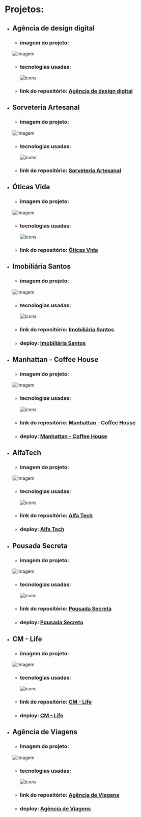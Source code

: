 # Projetos:

- ## Agência de design digital
    - ### imagem do projeto:
    ![Imagem](https://kevenshtk.github.io/DevMedia/Modulo%204/projetos/agenciaDesign/public/telaAgenciaDeDesign.png)
    - ### tecnologias usadas: 
        <img align="center" src="https://skillicons.dev/icons?i=html,css,react" alt="icons"/>
    - ### link do repositório: [Agência de design digital](https://github.com/Kevenshtk/DevMedia/tree/main/Modulo%204/projetos/agenciaDesign)



- ## Sorveteria Artesanal
    - ### imagem do projeto:
    ![Imagem](https://kevenshtk.github.io/DevMedia/Modulo%204/projetos/soveteria/public/telaSoveteria.png)
    - ### tecnologias usadas: 
        <img align="center" src="https://skillicons.dev/icons?i=html,css,react" alt="icons"/>
    - ### link do repositório: [Sorveteria Artesanal](https://github.com/Kevenshtk/DevMedia/tree/main/Modulo%204/projetos/soveteria)



- ## Óticas Vida
    - ### imagem do projeto:
    ![Imagem](https://kevenshtk.github.io/DevMedia/Modulo%204/projetos/oticasVida/public/telaOticasVida.png)
    - ### tecnologias usadas: 
        <img align="center" src="https://skillicons.dev/icons?i=html,css,react" alt="icons"/>
    - ### link do repositório: [Óticas Vida](https://github.com/Kevenshtk/DevMedia/tree/main/Modulo%204/projetos/oticasVida)



- ## Imobiliária Santos
    - ### imagem do projeto:
    ![Imagem](https://kevenshtk.github.io/DevMedia/Modulo%201/projetos/Imobiliaria-Santos/img/telaImobiliariaSantos.png)
    - ### tecnologias usadas: 
        <img src="https://skillicons.dev/icons?i=html,sass" alt="icons"/>
    - ### link do repositório: [Imobiliária Santos](https://github.com/Kevenshtk/DevMedia/tree/main/Modulo%201/projetos/Imobiliaria-Santos)
    - ### deploy: [Imobiliária Santos](https://kevenshtk.github.io/DevMedia/Modulo%201/projetos/Imobiliaria-Santos/index.html)



- ## Manhattan - Coffee House
    - ### imagem do projeto:
    ![Imagem](https://kevenshtk.github.io/DevMedia/Modulo%201/projetos/Manhattan-Coffee-House/img/telaManhattan-CoffeeHouse.png)
    - ### tecnologias usadas: 
        <img src="https://skillicons.dev/icons?i=html,sass" alt="icons"/>
    - ### link do repositório: [Manhattan - Coffee House](https://github.com/Kevenshtk/DevMedia/tree/main/Modulo%201/projetos/Manhattan-Coffee-House)
    - ### deploy: [Manhattan - Coffee House](https://kevenshtk.github.io/DevMedia/Modulo%201/projetos/Manhattan-Coffee-House/index.html)




- ## AlfaTech
    - ### imagem do projeto:
    ![Imagem](https://kevenshtk.github.io/DevMedia/Modulo%201/projetos/Alfa-Tech/img/telaAlfaTech.png)
    - ### tecnologias usadas: 
        <img src="https://skillicons.dev/icons?i=html,sass" alt="icons"/>
    - ### link do repositório: [Alfa Tech](https://github.com/Kevenshtk/DevMedia/tree/main/Modulo%201/projetos/Alfa-Tech)
    - ### deploy: [Alfa Tech](https://kevenshtk.github.io/DevMedia/Modulo%201/projetos/Alfa-Tech/home.html)



- ## Pousada Secreta
    - ### imagem do projeto:
    ![Imagem](https://kevenshtk.github.io/DevMedia/Modulo%201/projetos/Pousada-Secreta/assets/telaPousadaSecreta.png)
    - ### tecnologias usadas: 
        <img src="https://skillicons.dev/icons?i=html,css" alt="icons"/>
    - ### link do repositório: [Pousada Secreta](https://github.com/Kevenshtk/DevMedia/tree/main/Modulo%201/projetos/Pousada-Secreta)
    - ### deploy: [Pousada Secreta](https://kevenshtk.github.io/DevMedia/Modulo%201/projetos/Pousada-Secreta/index.html)



- ## CM - Life
    - ### imagem do projeto:
    ![Imagem](https://kevenshtk.github.io/DevMedia/Modulo%201/projetos/CM-Life/assets/telaCM-Life.png)
    - ### tecnologias usadas: 
        <img align="center" src="https://skillicons.dev/icons?i=html,css" alt="icons"/>
    - ### link do repositório: [CM - Life](https://github.com/Kevenshtk/DevMedia/tree/main/Modulo%201/projetos/CM-Life)
    - ### deploy: [CM - Life](https://kevenshtk.github.io/DevMedia/Modulo%201/projetos/CM-Life/index.html)



- ## Agência de Viagens
    - ### imagem do projeto:
    ![Imagem](https://kevenshtk.github.io/DevMedia/Modulo%201/projetos/AgenciaViagens/assets/imagens/telaAgenciaDeViagens.png)
    - ### tecnologias usadas: 
        <img align="center" src="https://skillicons.dev/icons?i=html,css" alt="icons"/>
    - ### link do repositório: [Agência de Viagens](https://github.com/Kevenshtk/DevMedia/tree/main/Modulo%201/projetos/AgenciaViagens)
    - ### deploy: [Agência de Viagens](https://kevenshtk.github.io/DevMedia/Modulo%201/projetos/AgenciaViagens/index.html)